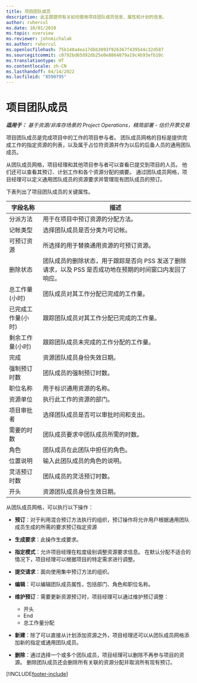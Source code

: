 ```yaml
---
title: 项目团队成员
description: 此主题提供有关如何使用项目团队成员信息、属性和计划的信息。
author: ruhercul
ms.date: 10/01/2020
ms.topic: overview
ms.reviewer: johnmichalak
ms.author: ruhercul
ms.openlocfilehash: 75b140a4ea17dbb3093f926367f439544c32d587
ms.sourcegitcommit: c0792bd65d92db25e0e8864879a19c4b93efb10c
ms.translationtype: HT
ms.contentlocale: zh-CN
ms.lasthandoff: 04/14/2022
ms.locfileid: "8590795"
---
```

# <a name="project-team-members"></a>项目团队成员

_**适用于：** 基于资源/非库存场景的 Project Operations，精简部署 - 估价开票交易_

项目团队成员是完成项目中的工作的项目参与者。 团队成员网格的目标是提供完成工作的指定资源的列表，以及属于占位符资源并作为以后的后备人员的通用团队成员。

从团队成员网格，项目经理和其他项目参与者可以查看已提交到项目的人员。 他们还可以查看其预订、计划工作和各个资源分配的摘要。 通过团队成员网格，项目经理可以定义通用团队成员的资源要求并管理现有团队成员的预订。

下表列出了项目团队成员的关键属性。

| 字段名称          | 描述                                                                                                                                                                  |
|--------------------------|-----------------------------------------------------------------------------------------------------------------------------------------------------------------------------------|
| 分派方法        | 用于在项目中预订资源的分配方法。                                                                         |
| 记帐类型             | 选择团队成员是否分类为可记帐。                                                                                                                                       |
| 可预订资源        | 所选择的用于替换通用资源的可预订资源。                                                                                                                   |
| 删除状态            | 团队成员的删除状态，用于跟踪是否向 PSS 发送了删除请求，以及 PSS 是否成功地在预期的时间窗口内发回了响应。 |
| 总工作量(小时)     | 团队成员对其工作分配已完成的工作量。                                                                                                                         |
| 已完成工作量(小时) | 跟踪团队成员对其工作分配已完成的工作量。                                                                                           |
| 剩余工作量(小时) | 跟踪团队成员未完成的工作分配的工作量。                                                                                    |
| 完成                   | 资源团队成员身份失效日期。                                                                                                                                            |
| 强制预订时数        | 团队成员的强制预订时数。                                                                                                                                                                |
| 职位名称            | 用于标识通用资源的名称。                                                                                                                                   |
| 资源单位          | 执行此工作的资源的部门。                                                                                                                      |
| 项目审批者         | 选择团队成员是否可以审批时间和支出。                                                                                                                     |
| 需要的时数           | 团队成员要求中团队成员所需的时数。                                                                                                                       |
| 角色                     | 团队成员在此团队中担任的角色。                                                                                                                                |
| 位置说明     | 输入此团队成员的角色的说明。                                                                                                                             |
| 灵活预订时数        | 团队成员的灵活预订时数。                                                                                                                                                                 |
| 开头                    | 资源团队成员身份生效日期。                                                                                                                                          |

从团队成员网格，可以执行以下操作：

- **预订**：对于利用混合预订方法执行的组织，预订操作将允许用户根据通用团队成员生成的所需的要求预订指定资源
- **生成要求**：此操作生成要求。
- **指定模式**：允许项目经理在粒度级别调整资源要求信息。 在默认分配不适合的情况下，项目经理可以根据项目的特定需求进行调整。
- **提交请求**：面向使用集中预订方法的组织。
- **编辑**：可以编辑团队成员属性，包括部门、角色和职位名称。
- **维护预订**：需要更新资源预订时，项目经理可以通过维护预订调整：

    - 开头
    - End
    - 总工作量分配

- **新建**：除了可以直接从计划添加资源之外，项目经理还可以从团队成员网格添加新的指定或通用团队成员。
- **删除**：通过选择一个或多个团队成员，项目经理可以删除不再参与项目的资源。 删除团队成员还会删除所有关联的资源分配并取消所有现有预订。


[!INCLUDE[footer-include](../includes/footer-banner.md)]